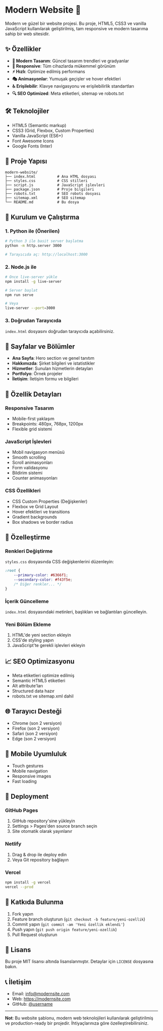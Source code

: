 # Modern Website 🚀

Modern ve güzel bir website projesi. Bu proje, HTML5, CSS3 ve vanilla JavaScript kullanılarak geliştirilmiş, tam responsive ve modern tasarıma sahip bir web sitesidir.

## ✨ Özellikler

- **🎨 Modern Tasarım**: Güncel tasarım trendleri ve gradyanlar
- **📱 Responsive**: Tüm cihazlarda mükemmel görünüm
- **⚡ Hızlı**: Optimize edilmiş performans
- **🎭 Animasyonlar**: Yumuşak geçişler ve hover efektleri
- **♿ Erişilebilir**: Klavye navigasyonu ve erişilebilirlik standartları
- **🔍 SEO Optimized**: Meta etiketleri, sitemap ve robots.txt

## 🛠️ Teknolojiler

- HTML5 (Semantic markup)
- CSS3 (Grid, Flexbox, Custom Properties)
- Vanilla JavaScript (ES6+)
- Font Awesome Icons
- Google Fonts (Inter)

## 📁 Proje Yapısı

```
modern-website/
├── index.html          # Ana HTML dosyası
├── styles.css          # CSS stilleri
├── script.js           # JavaScript işlevleri
├── package.json        # Proje bilgileri
├── robots.txt          # SEO robots dosyası
├── sitemap.xml         # SEO sitemap
└── README.md           # Bu dosya
```

## 🚀 Kurulum ve Çalıştırma

### 1. Python ile (Önerilen)

```bash
# Python 3 ile basit server başlatma
python -m http.server 3000

# Tarayıcıda aç: http://localhost:3000
```

### 2. Node.js ile

```bash
# Önce live-server yükle
npm install -g live-server

# Server başlat
npm run serve

# Veya
live-server --port=3000
```

### 3. Doğrudan Tarayıcıda

`index.html` dosyasını doğrudan tarayıcıda açabilirsiniz.

## 📄 Sayfalar ve Bölümler

- **Ana Sayfa**: Hero section ve genel tanıtım
- **Hakkımızda**: Şirket bilgileri ve istatistikler
- **Hizmetler**: Sunulan hizmetlerin detayları
- **Portfolyo**: Örnek projeler
- **İletişim**: İletişim formu ve bilgileri

## 🎯 Özellik Detayları

### Responsive Tasarım
- Mobile-first yaklaşım
- Breakpoints: 480px, 768px, 1200px
- Flexible grid sistemi

### JavaScript İşlevleri
- Mobil navigasyon menüsü
- Smooth scrolling
- Scroll animasyonları
- Form validasyonu
- Bildirim sistemi
- Counter animasyonları

### CSS Özellikleri
- CSS Custom Properties (Değişkenler)
- Flexbox ve Grid Layout
- Hover efektleri ve transitions
- Gradient backgrounds
- Box shadows ve border radius

## 🔧 Özelleştirme

### Renkleri Değiştirme

`styles.css` dosyasında CSS değişkenlerini düzenleyin:

```css
:root {
    --primary-color: #6366f1;
    --secondary-color: #f43f5e;
    /* Diğer renkler... */
}
```

### İçerik Güncelleme

`index.html` dosyasındaki metinleri, başlıkları ve bağlantıları güncelleyin.

### Yeni Bölüm Ekleme

1. HTML'de yeni section ekleyin
2. CSS'de styling yapın
3. JavaScript'te gerekli işlevleri ekleyin

## 📈 SEO Optimizasyonu

- Meta etiketleri optimize edilmiş
- Semantic HTML5 etiketleri
- Alt attribute'ları
- Structured data hazır
- robots.txt ve sitemap.xml dahil

## 🌐 Tarayıcı Desteği

- Chrome (son 2 versiyon)
- Firefox (son 2 versiyon)
- Safari (son 2 versiyon)
- Edge (son 2 versiyon)

## 📱 Mobile Uyumluluk

- Touch gestures
- Mobile navigation
- Responsive images
- Fast loading

## 🚀 Deployment

### GitHub Pages
1. GitHub repository'sine yükleyin
2. Settings > Pages'den source branch seçin
3. Site otomatik olarak yayınlanır

### Netlify
1. Drag & drop ile deploy edin
2. Veya Git repository bağlayın

### Vercel
```bash
npm install -g vercel
vercel --prod
```

## 🤝 Katkıda Bulunma

1. Fork yapın
2. Feature branch oluşturun (`git checkout -b feature/yeni-ozellik`)
3. Commit yapın (`git commit -am 'Yeni özellik eklendi'`)
4. Push yapın (`git push origin feature/yeni-ozellik`)
5. Pull Request oluşturun

## 📝 Lisans

Bu proje MIT lisansı altında lisanslanmıştır. Detaylar için `LICENSE` dosyasına bakın.

## 📞 İletişim

- Email: info@modernsite.com
- Web: https://modernsite.com
- GitHub: [@username](https://github.com/username)

---

**Not**: Bu website şablonu, modern web teknolojileri kullanılarak geliştirilmiş ve production-ready bir projedir. İhtiyaçlarınıza göre özelleştirebilirsiniz. 

